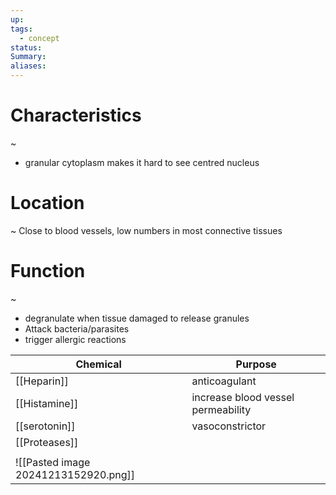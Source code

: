 ```yaml
---
up: 
tags:
  - concept
status: 
Summary:
aliases:
---
```

# Characteristics
~
- granular cytoplasm makes it hard to see centred nucleus

# Location
~ 
Close to blood vessels, low numbers in most connective tissues

# Function
~
- degranulate when tissue damaged to release granules
- Attack bacteria/parasites
- trigger allergic reactions

| Chemical                             | Purpose                            |
| ------------------------------------ | ---------------------------------- |
| [[Heparin]]                          | anticoagulant                      |
| [[Histamine]]                        | increase blood vessel permeability |
| [[serotonin]]                        | vasoconstrictor                    |
| [[Proteases]]                        |                                    |
|                                      |                                    |
| ![[Pasted image 20241213152920.png]] |                                    |
